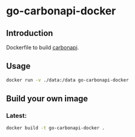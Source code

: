 # go-carbonapi-docker

## Introduction

Dockerfile to build [carbonapi](https://github.com/go-graphite/carbonapi).

## Usage

```bash
docker run -v ./data:/data go-carbonapi-docker
```

## Build your own image

### Latest:
```bash
docker build -t go-carbonapi-docker .
```
